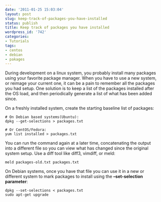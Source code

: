 ```yaml
---
date: '2011-01-25 15:03:04'
layout: post
slug: keep-track-of-packages-you-have-installed
status: publish
title: Keep track of packages you have installed
wordpress_id: '742'
categories:
- Tutorials
tags:
- centos
- debian
- pakages
---
```


During development on a linux system, you probably install many packages using your favorite package manager. When you have to use a new system, or reimage your current one, it can be a pain to remember all the packages you had setup. One solution is to keep a list of the packages installed after the OS load, and then periodically generate a list of what has been added since.

On a freshly installed system, create the starting baseline list of packages:


    
    # On Debian based systems(Ubuntu):
    dpkg --get-selections > packages.txt
     
    # Or CentOS/Fedora:
    yum list installed > packages.txt



You can run the command again at a later time, concatenating the output into a different file so you can view what has changed since the original system setup. Use a diff tool like diff3, vimdiff, or meld:

    
    meld packages-old.txt packages.txt



On Debian systems, once you have that file you can use it in a new or different system to mark packages to install using the **–set-selection parameter**:


    
    dpkg --set-selections < packages.txt
    sudo apt-get upgrade
